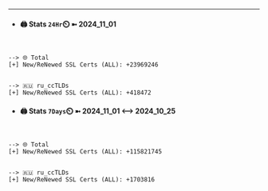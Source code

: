 

---
- #### 🖨️ **Stats** `24Hr`⏲️ ➼ 2024_11_01
```console


--> 🌐 Total
[+] New/ReNewed SSL Certs (ALL): +23969246


--> 🇷🇺 ru_ccTLDs
[+] New/ReNewed SSL Certs (ALL): +418472

```

- #### 🖨️ **Stats** `7Days`⏲️ ➼ 2024_11_01 <--> 2024_10_25
```console


--> 🌐 Total
[+] New/ReNewed SSL Certs (ALL): +115821745


--> 🇷🇺 ru_ccTLDs
[+] New/ReNewed SSL Certs (ALL): +1703816

```

